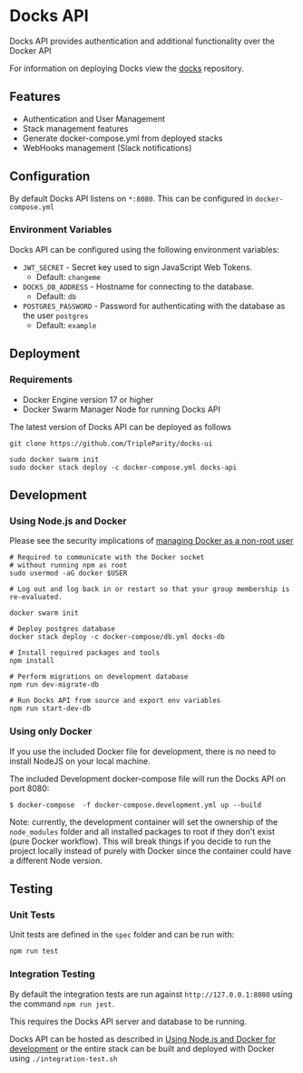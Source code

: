 # Docks API

Docks API provides authentication and additional functionality over the Docker API

For information on deploying Docks view the [docks](https://github.com/TripleParity/docks) repository.

## Features
- Authentication and User Management
- Stack management features
- Generate docker-compose.yml from deployed stacks
- WebHooks management (Slack notifications)

## Configuration

By default Docks API listens on `*:8080`. This can be configured in `docker-compose.yml`

### Environment Variables
Docks API can be configured using the following environment variables:
- `JWT_SECRET` - Secret key used to sign JavaScript Web Tokens.
    - Default: `changeme`
- `DOCKS_DB_ADDRESS` - Hostname for connecting to the database.
    - Default: `db`
- `POSTGRES_PASSWORD` - Password for authenticating with the database as the user `postgres`
    - Default: `example`


## Deployment

### Requirements
- Docker Engine version 17 or higher
- Docker Swarm Manager Node for running Docks API


The latest version of Docks API can be deployed as follows
```shell
git clone https://github.com/TripleParity/docks-ui

sudo docker swarm init
sudo docker stack deploy -c docker-compose.yml docks-api
```

## Development
### Using Node.js and Docker

Please see the security implications of [managing Docker as a non-root user](https://docs.docker.com/install/linux/linux-postinstall/#manage-docker-as-a-non-root-user)

```shell
# Required to communicate with the Docker socket
# without running npm as root
sudo usermod -aG docker $USER

# Log out and log back in or restart so that your group membership is re-evaluated.

docker swarm init

# Deploy postgres database
docker stack deploy -c docker-compose/db.yml docks-db

# Install required packages and tools
npm install

# Perform migrations on development database
npm run dev-migrate-db

# Run Docks API from source and export env variables
npm run start-dev-db
```

### Using only Docker

If you use the included Docker file for development, there is no need to install NodeJS on your local machine.

The included Development docker-compose file will run the Docks API on port 8080:

`$ docker-compose  -f docker-compose.development.yml up --build`

Note: currently, the development container will set the ownership of the `node_modules` folder and all installed
packages to root if they don't exist (pure Docker workflow). This will break things if you decide to run the project 
locally instead of purely with Docker since the container could have a different Node version.

## Testing
### Unit Tests
Unit tests are defined in the `spec` folder and can be run with:
```shell
npm run test
```

### Integration Testing
By default the integration tests are run against `http://127.0.0.1:8080`
using the command `npm run jest`.

This requires the Docks API server and database to be running.

Docks API can be hosted as described in [Using Node.js and Docker for development](#using-nodejs-and-docker)
or the entire stack can be built and deployed with Docker using `./integration-test.sh`
